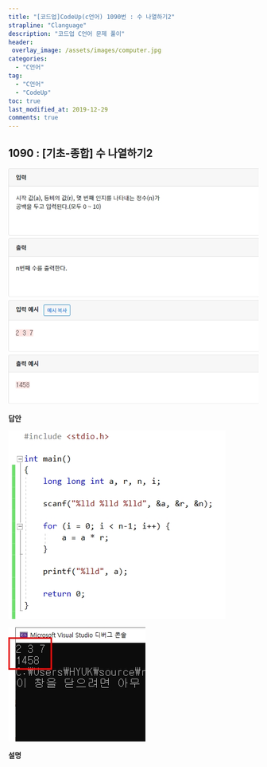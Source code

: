 ```yaml
---
title: "[코드업]CodeUp(c언어) 1090번 : 수 나열하기2"
strapline: "Clanguage"
description: "코드업 C언어 문제 풀이"
header:
 overlay_image: /assets/images/computer.jpg
categories:
  - "C언어"
tag:
  - "C언어"
  - "CodeUp"
toc: true
last_modified_at: 2019-12-29
comments: true
---
```


## 1090 : [기초-종합] 수 나열하기2

![c1090](/assets/images/c1090.jpg)

**답안**<br>

![c1090](/assets/images/c1090-2.jpg)

![c1090](/assets/images/c1090-1.jpg)

**설명**

